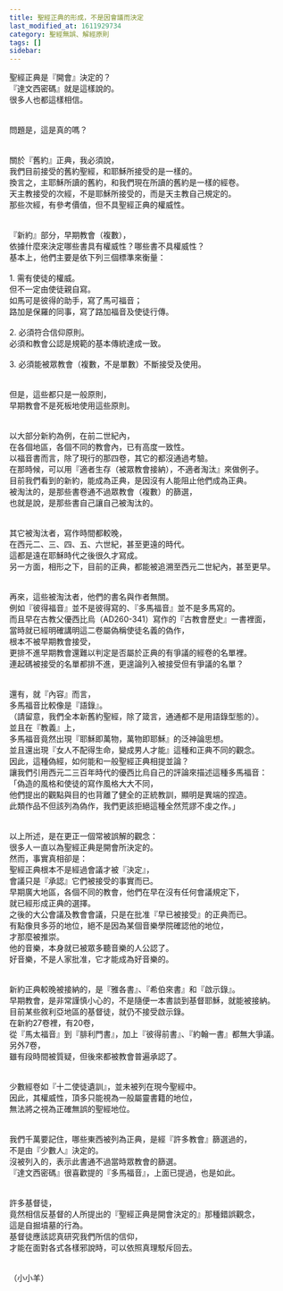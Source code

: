 ```yaml
---
title: 聖經正典的形成，不是因會議而決定
last_modified_at: 1611929734
category: 聖經無誤、解經原則
tags: []
sidebar: 
---
```


<div>聖經正典是『開會』決定的？</div>
<div>『達文西密碼』就是這樣說的。</div>
<div>很多人也都這樣相信。</div>
<div> </div>
<div> </div>
<div>問題是，這是真的嗎？</div>
<div> </div>
<div> </div>
<div>關於『舊約』正典，我必須說，</div>
<div>我們目前接受的舊約聖經，和耶穌所接受的是一樣的。</div>
<div>換言之，主耶穌所讀的舊約，和我們現在所讀的舊約是一樣的經卷。</div>
<div>天主教接受的次經，不是耶穌所接受的，而是天主教自己規定的。</div>
<div>那些次經，有參考價值，但不具聖經正典的權威性。</div>
<div> </div>
<div> </div>
<div>『新約』部分，早期教會（複數），</div>
<div>依據什麼來決定哪些書具有權威性？哪些書不具權威性？</div>
<div>基本上，他們主要是依下列三個標準來衡量：</div>
<div> </div>
<div>1.<span style="white-space:pre"> </span>需有使徒的權威。</div>
<div>但不一定由使徒親自寫。</div>
<div>如馬可是彼得的助手，寫了馬可福音；</div>
<div>路加是保羅的同事，寫了路加福音及使徒行傳。</div>
<div> </div>
<div>2.<span style="white-space:pre"> </span>必須符合信仰原則。</div>
<div>必須和教會公認是規範的基本傳統達成一致。</div>
<div> </div>
<div>3.<span style="white-space:pre"> </span>必須能被眾教會（複數，不是單數）不斷接受及使用。</div>
<div> </div>
<div> </div>
<div>但是，這些都只是一般原則，</div>
<div>早期教會不是死板地使用這些原則。</div>
<div> </div>
<div> </div>
<div>以大部分新約為例，在前二世紀內，</div>
<div>在各個地區，各個不同的教會內，已有高度一致性。</div>
<div>以福音書而言，除了現行的那四卷，其它的都沒通過考驗。</div>
<div>在那時候，可以用『適者生存（被眾教會接納），不適者淘汰』來做例子。</div>
<div>目前我們看到的新約，能成為正典，是因沒有人能阻止他們成為正典。</div>
<div>被淘汰的，是那些書卷通不過眾教會（複數）的篩選，</div>
<div>也就是說，是那些書自己讓自己被淘汰的。</div>
<div> </div>
<div> </div>
<div>其它被淘汰者，寫作時間都較晚，</div>
<div>在西元二、三、四、五、六世紀，甚至更遠的時代。</div>
<div>這都是遠在耶穌時代之後很久才寫成。</div>
<div>另一方面，相形之下，目前的正典，都能被追溯至西元二世紀內，甚至更早。</div>
<div> </div>
<div> </div>
<div>再來，這些被淘汰者，他們的書名與作者無關。</div>
<div>例如『彼得福音』並不是彼得寫的、『多馬福音』並不是多馬寫的。</div>
<div>而且早在古教父優西比烏（AD260-341）寫作的『古教會歷史』一書裡面，</div>
<div>當時就已經明確講明這二卷屬偽稱使徒名義的偽作，</div>
<div>根本不被早期教會接受，</div>
<div>更排不進早期教會還難以判定是否屬於正典的有爭議的經卷的名單裡。</div>
<div>連起碼被接受的名單都排不進，更遑論列入被接受但有爭議的名單？</div>
<div> </div>
<div> </div>
<div>還有，就『內容』而言，</div>
<div>多馬福音比較像是『語錄』。</div>
<div>（請留意，我們全本新舊約聖經，除了箴言，通通都不是用語錄型態的）。</div>
<div>並且在『教義』上，</div>
<div>多馬福音竟然出現『耶穌即萬物，萬物即耶穌』的泛神論思想。</div>
<div>並且還出現『女人不配得生命，變成男人才能』這種和正典不同的觀念。</div>
<div>因此，這種偽經，如何能和一般聖經正典相提並論？</div>
<div>讓我們引用西元二三百年時代的優西比烏自己的評論來描述這種多馬福音：</div>
<div>「偽造的風格和使徒的寫作風格大大不同，</div>
<div>他們提出的觀點與目的也背離了健全的正統教訓，顯明是異端的捏造。</div>
<div>此類作品不但該列為偽作，我們更該拒絕這種全然荒謬不虔之作。」</div>
<div> </div>
<div> </div>
<div>以上所述，是在更正一個常被誤解的觀念：</div>
<div>很多人一直以為聖經正典是開會所決定的。</div>
<div>然而，事實真相卻是：</div>
<div>聖經正典根本不是經過會議才被『決定』，</div>
<div>會議只是『承認』它們被接受的事實而已。</div>
<div>早期廣大地區，各個不同的教會，他們在早在沒有任何會議規定下，</div>
<div>就已經形成正典的選擇。</div>
<div>之後的大公會議及教會會議，只是在批准『早已被接受』的正典而已。</div>
<div>有點像貝多芬的地位，絕不是因為某個音樂學院確認他的地位，</div>
<div>才那麼被推崇。</div>
<div>他的音樂，本身就已被眾多聽音樂的人公認了。</div>
<div>好音樂，不是人家批准，它才能成為好音樂的。</div>
<div> </div>
<div> </div>
<div>新約正典較晚被接納的，是『雅各書』、『希伯來書』和『啟示錄』。</div>
<div>早期教會，是非常謹慎小心的，不是隨便一本書談到基督耶穌，就能被接納。</div>
<div>目前某些敘利亞地區的基督徒，就仍不接受啟示錄。</div>
<div>在新約27卷裡，有20卷，</div>
<div>從『馬太福音』到『腓利門書』，加上『彼得前書』、『約翰一書』都無大爭議。</div>
<div>另外7卷，</div>
<div>雖有段時間被質疑，但後來都被教會普遍承認了。</div>
<div> </div>
<div> </div>
<div>少數經卷如『十二使徒遺訓』，並未被列在現今聖經中。</div>
<div>因此，其權威性，頂多只能視為一般屬靈書籍的地位，</div>
<div>無法將之視為正確無誤的聖經地位。</div>
<div> </div>
<div> </div>
<div>我們千萬要記住，哪些東西被列為正典，是經『許多教會』篩選過的，</div>
<div>不是由『少數人』決定的。</div>
<div>沒被列入的，表示此書通不過當時眾教會的篩選。</div>
<div>『達文西密碼』很喜歡提的『多馬福音』，上面已提過，也是如此。</div>
<div> </div>
<div> </div>
<div>許多基督徒，</div>
<div>竟然相信反基督的人所提出的『聖經正典是開會決定的』那種錯誤觀念，</div>
<div>這是自掘墳墓的行為。</div>
<div>基督徒應該認真研究我們所信的信仰，</div>
<div>才能在面對各式各樣邪說時，可以依照真理駁斥回去。</div>
<div> </div>
<div> </div>
<div>（小小羊）</div>
